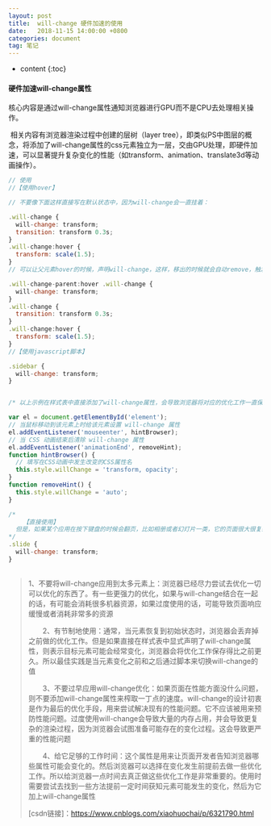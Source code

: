 ```yaml
---
layout: post
title:  will-change 硬件加速的使用
date:   2018-11-15 14:00:00 +0800
categories: document
tag: 笔记
---
```


* content
{:toc}

#### 硬件加速will-change属性

​	核心内容是通过will-change属性通知浏览器进行GPU而不是CPU去处理相关操作。

​	相关内容有浏览器渲染过程中创建的层树（layer tree），即类似PS中图层的概念，将添加了will-change属性的css元素独立为一层，交由GPU处理，即硬件加速，可以显著提升复杂变化的性能（如transform、animation、translate3d等动画操作）。

```javascript
// 使用
//【使用hover】

// 不要像下面这样直接写在默认状态中，因为will-change会一直挂着：

.will-change {
  will-change: transform;
  transition: transform 0.3s;
}
.will-change:hover {
  transform: scale(1.5);
}
// 可以让父元素hover的时候，声明will-change，这样，移出的时候就会自动remove，触发的范围基本上是有效元素范围

.will-change-parent:hover .will-change {
  will-change: transform;
}
.will-change {
  transition: transform 0.3s;
}
.will-change:hover {
  transform: scale(1.5);
}
//【使用javascript脚本】

.sidebar {
  will-change: transform;
}   


/* 以上示例在样式表中直接添加了will-change属性，会导致浏览器将对应的优化工作一直保存在内存中，这其实是不必要的。下面展示如何使用脚本正确地应用will-change属性 */

var el = document.getElementById('element');
// 当鼠标移动到该元素上时给该元素设置 will-change 属性
el.addEventListener('mouseenter', hintBrowser);
// 当 CSS 动画结束后清除 will-change 属性
el.addEventListener('animationEnd', removeHint);
function hintBrowser() {
  // 填写在CSS动画中发生改变的CSS属性名
  this.style.willChange = 'transform, opacity';
}
function removeHint() {
  this.style.willChange = 'auto';
}

/*
	【直接使用】
  但是，如果某个应用在按下键盘的时候会翻页，比如相册或者幻灯片一类，它的页面很大很复杂，此时在样式表中写上will-change是合适的。这会使浏览器提前准备好过渡动画，当键盘按下的时候就能即看到灵活轻快的动画
*/
.slide {
  will-change: transform;
}
 
```



> ​	1、不要将will-change应用到太多元素上：浏览器已经尽力尝试去优化一切可以优化的东西了。有一些更强力的优化，如果与will-change结合在一起的话，有可能会消耗很多机器资源，如果过度使用的话，可能导致页面响应缓慢或者消耗非常多的资源
>
>   2、有节制地使用：通常，当元素恢复到初始状态时，浏览器会丢弃掉之前做的优化工作。但是如果直接在样式表中显式声明了will-change属性，则表示目标元素可能会经常变化，浏览器会将优化工作保存得比之前更久。所以最佳实践是当元素变化之前和之后通过脚本来切换will-change的值
>
>   3、不要过早应用will-change优化：如果页面在性能方面没什么问题，则不要添加will-change属性来榨取一丁点的速度。will-change的设计初衷是作为最后的优化手段，用来尝试解决现有的性能问题。它不应该被用来预防性能问题。过度使用will-change会导致大量的内存占用，并会导致更复杂的渲染过程，因为浏览器会试图准备可能存在的变化过程。这会导致更严重的性能问题
>
>   4、给它足够的工作时间：这个属性是用来让页面开发者告知浏览器哪些属性可能会变化的。然后浏览器可以选择在变化发生前提前去做一些优化工作。所以给浏览器一点时间去真正做这些优化工作是非常重要的。使用时需要尝试去找到一些方法提前一定时间获知元素可能发生的变化，然后为它加上will-change属性
>
> [csdn链接]：https://www.cnblogs.com/xiaohuochai/p/6321790.html

